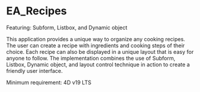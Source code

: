 # EA_Recipes
Featuring: Subform, Listbox, and Dynamic object

This application provides a unique way to organize any cooking recipes. The user can create a recipe with ingredients and cooking steps of their choice. Each recipe can also be displayed in a unique layout that is easy for anyone to follow. The implementation combines the use of Subform, Listbox, Dynamic object, and layout control technique in action to create a friendly user interface.

Minimum requirement: 4D v19 LTS
